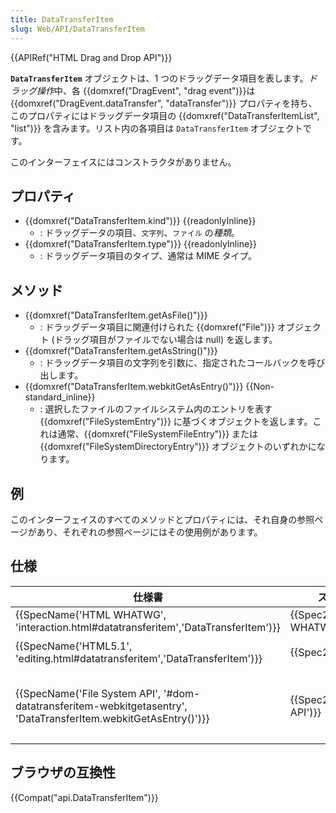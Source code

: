 ```yaml
---
title: DataTransferItem
slug: Web/API/DataTransferItem
---
```


{{APIRef("HTML Drag and Drop API")}}

**`DataTransferItem`** オブジェクトは、1 つのドラッグデータ項目を表します。*ドラッグ操作*中、各 {{domxref("DragEvent", "drag event")}}は {{domxref("DragEvent.dataTransfer", "dataTransfer")}} プロパティを持ち、このプロパティにはドラッグデータ項目の {{domxref("DataTransferItemList", "list")}} を含みます。リスト内の各項目は `DataTransferItem` オブジェクトです。

このインターフェイスにはコンストラクタがありません。

## プロパティ

- {{domxref("DataTransferItem.kind")}} {{readonlyInline}}
  - : ドラッグデータの項目、`文字列`、`ファイル` の*種類*。
- {{domxref("DataTransferItem.type")}} {{readonlyInline}}
  - : ドラッグデータ項目のタイプ、通常は MIME タイプ。

## メソッド

- {{domxref("DataTransferItem.getAsFile()")}}
  - : ドラッグデータ項目に関連付けられた {{domxref("File")}} オブジェクト (ドラッグ項目がファイルでない場合は null) を返します。
- {{domxref("DataTransferItem.getAsString()")}}
  - : ドラッグデータ項目の文字列を引数に、指定されたコールバックを呼び出します。
- {{domxref("DataTransferItem.webkitGetAsEntry()")}} {{Non-standard_inline}}
  - : 選択したファイルのファイルシステム内のエントリを表す {{domxref("FileSystemEntry")}} に基づくオブジェクトを返します。これは通常、{{domxref("FileSystemFileEntry")}} または {{domxref("FileSystemDirectoryEntry")}} オブジェクトのいずれかになります。

## 例

このインターフェイスのすべてのメソッドとプロパティには、それ自身の参照ページがあり、それぞれの参照ページにはその使用例があります。

## 仕様

| 仕様書                                                                                                                                               | ステータス                           | コメント                                                                                                                                |
| ---------------------------------------------------------------------------------------------------------------------------------------------------- | ------------------------------------ | --------------------------------------------------------------------------------------------------------------------------------------- |
| {{SpecName('HTML WHATWG', 'interaction.html#datatransferitem','DataTransferItem')}}                                     | {{Spec2('HTML WHATWG')}}     | 初期定義                                                                                                                                |
| {{SpecName('HTML5.1', 'editing.html#datatransferitem','DataTransferItem')}}                                                 | {{Spec2('HTML5.1')}}         | WHATWG の W3C スナップショット                                                                                                          |
| {{SpecName('File System API', '#dom-datatransferitem-webkitgetasentry', 'DataTransferItem.webkitGetAsEntry()')}} | {{Spec2('File System API')}} | [ファイルおよびディレクトリ エントリ API](/ja/docs/Web/API/File_and_Directory_Entries_API) の一部としての `webkitGetAsEntry()` の定義。 |

## ブラウザの互換性

{{Compat("api.DataTransferItem")}}
